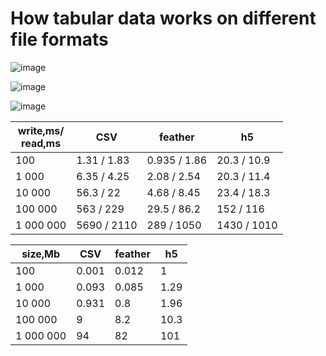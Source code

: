 # How tabular data works on different file formats

![image](D:\projects\prjctr-ML-in-Prod\week2\pandas-format-benchmarking\data\tabular_data_write_speed.png)

![image](D:\projects\prjctr-ML-in-Prod\week2\pandas-format-benchmarking\data\tabular_data_read_speed.png)

![image](D:\projects\prjctr-ML-in-Prod\week2\pandas-format-benchmarking\data\tabular_data_file_size.png)


| write,ms/<br/>read,ms | CSV          | feather       | h5             |  
|-----------------------|--------------|---------------|----------------|
| 100                   | 1.31 / 1.83  | 0.935 / 1.86  | 20.3 / 10.9    |   
| 1 000                 | 6.35 / 4.25  | 2.08 / 2.54   | 20.3 / 11.4    |   
| 10 000                | 56.3 / 22    | 4.68 / 8.45   | 23.4 / 18.3    |   
| 100 000               | 563 / 229    | 29.5 / 86.2   | 152 / 116      |   
| 1 000 000             | 5690 / 2110  | 289 / 1050    | 1430 / 1010    |   

| size,Mb   | CSV     | feather | h5     |  
|-----------|---------|---------|--------|
| 100       | 0.001   | 0.012   | 1      |   
| 1 000     | 0.093   | 0.085   | 1.29   |   
| 10 000    | 0.931   | 0.8     | 1.96   |   
| 100 000   | 9       | 8.2     | 10.3   |   
| 1 000 000 | 94      | 82      | 101    |   
